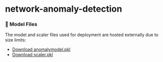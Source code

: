 # network-anomaly-detection

### 🔗 Model Files

The model and scaler files used for deployment are hosted externally due to size limits:

- [Download anomalymodel.pkl](https://drive.google.com/file/d/1zoegVTXUbPGBZYOP5cuCYbd5ufIJ9M1w/view?usp=sharing)
- [Download scaler.pkl](https://drive.google.com/file/d/1jAbXY2mCVv53bOr8zfj9Pqupqjz7xfy3/view?usp=sharing)
